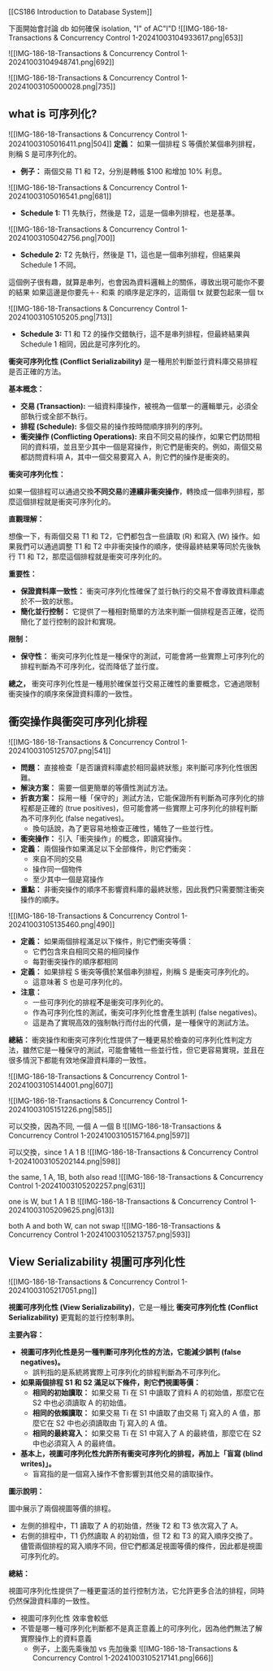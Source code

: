 [[CS186 Introduction to Database System]]



下面開始會討論 db 如何確保 isolation, "I" of AC"I"D
![[IMG-186-18-Transactions & Concurrency Control 1-20241003104933617.png|653]]


![[IMG-186-18-Transactions & Concurrency Control 1-20241003104948741.png|692]]


![[IMG-186-18-Transactions & Concurrency Control 1-20241003105000028.png|735]]

## what is 可序列化?
![[IMG-186-18-Transactions & Concurrency Control 1-20241003105016411.png|504]]
**定義：** 如果一個排程 S 等價於某個串列排程，則稱 S 是可序列化的。



- **例子：** 兩個交易 T1 和 T2，分別是轉帳 $100 和增加 10% 利息。



![[IMG-186-18-Transactions & Concurrency Control 1-20241003105016541.png|681]]
- **Schedule 1:** T1 先執行，然後是 T2，這是一個串列排程，也是基準。


![[IMG-186-18-Transactions & Concurrency Control 1-20241003105042756.png|700]]
- **Schedule 2:** T2 先執行，然後是 T1，這也是一個串列排程，但結果與 Schedule 1 不同。

這個例子很有趣，就算是串列，也會因為資料邏輯上的關係，導致出現可能你不要的結果
如果這邊是你要先＋-  和乘 的順序是定序的，這兩個 tx 就要包起來一個 tx



![[IMG-186-18-Transactions & Concurrency Control 1-20241003105105205.png|713]]
- **Schedule 3:** T1 和 T2 的操作交錯執行，這不是串列排程，但最終結果與 Schedule 1 相同，因此是可序列化的。




**衝突可序列化性 (Conflict Serializability)** 是一種用於判斷並行資料庫交易排程是否正確的方法。

**基本概念：**

* **交易 (Transaction):** 一組資料庫操作，被視為一個單一的邏輯單元，必須全部執行或全部不執行。
* **排程 (Schedule):** 多個交易的操作按時間順序排列的序列。
* **衝突操作 (Conflicting Operations):** 來自不同交易的操作，如果它們訪問相同的資料項，並且至少其中一個是寫操作，則它們是衝突的。例如，兩個交易都訪問資料項 A，其中一個交易要寫入 A，則它們的操作是衝突的。

**衝突可序列化性：**

如果一個排程可以通過交換**不同交易**的**連續非衝突操作**，轉換成一個串列排程，那麼這個排程就是衝突可序列化的。

**直觀理解：**

想像一下，有兩個交易 T1 和 T2，它們都包含一些讀取 (R) 和寫入 (W) 操作。如果我們可以通過調整 T1 和 T2 中非衝突操作的順序，使得最終結果等同於先後執行 T1 和 T2，那麼這個排程就是衝突可序列化的。

**重要性：**

* **保證資料庫一致性：** 衝突可序列化性確保了並行執行的交易不會導致資料庫處於不一致的狀態。
* **簡化並行控制：**  它提供了一種相對簡單的方法來判斷一個排程是否正確，從而簡化了並行控制的設計和實現。

**限制：**

* **保守性：** 衝突可序列化性是一種保守的測試，可能會將一些實際上可序列化的排程判斷為不可序列化，從而降低了並行度。

**總之，** 衝突可序列化性是一種用於確保並行交易正確性的重要概念，它通過限制衝突操作的順序來保證資料庫的一致性。 




## 衝突操作與衝突可序列化排程

![[IMG-186-18-Transactions & Concurrency Control 1-20241003105125707.png|541]]
* **問題：** 直接檢查「是否讓資料庫處於相同最終狀態」來判斷可序列化性很困難。
* **解決方案：** 需要一個更簡單的等價性測試方法。
* **折衷方案：** 採用一種「保守的」測試方法，它能保證所有判斷為可序列化的排程都是正確的 (true positives)，但可能會將一些實際上可序列化的排程判斷為不可序列化 (false negatives)。
    * 換句話說，為了更容易地檢查正確性，犧牲了一些並行性。
* **衝突操作：** 引入「衝突操作」的概念，即讀寫操作。
* **定義：** 兩個操作如果滿足以下全部條件，則它們衝突：
    * 來自不同的交易
    * 操作同一個物件
    * 至少其中一個是寫操作
* **重點：** 非衝突操作的順序不影響資料庫的最終狀態，因此我們只需要關注衝突操作的順序。



![[IMG-186-18-Transactions & Concurrency Control 1-20241003105135460.png|490]]
* **定義：** 如果兩個排程滿足以下條件，則它們衝突等價：
    * 它們包含來自相同交易的相同操作
    * 每對衝突操作的順序都相同
* **定義：** 如果排程 S 衝突等價於某個串列排程，則稱 S 是衝突可序列化的。
    * 這意味著 S 也是可序列化的。
* **注意：**
    * 一些可序列化的排程**不**是衝突可序列化的。
    * 作為可序列化性的測試，衝突可序列化性會產生誤判 (false negatives)。
    * 這是為了實現高效的強制執行而付出的代價，是一種保守的測試方法。

**總結：**
衝突操作和衝突可序列化性提供了一種更易於檢查的可序列化性判定方法，雖然它是一種保守的測試，可能會犧牲一些並行性，但它更容易實現，並且在很多情況下都能有效地保證資料庫的一致性。




![[IMG-186-18-Transactions & Concurrency Control 1-20241003105144001.png|607]]


![[IMG-186-18-Transactions & Concurrency Control 1-20241003105151226.png|585]]

可以交換，因為不同, 一個 A 一個 B 
![[IMG-186-18-Transactions & Concurrency Control 1-20241003105157164.png|597]]


可以交換，since 1 A 1 B
![[IMG-186-18-Transactions & Concurrency Control 1-20241003105202144.png|598]]


the same, 1 A, 1B, both also read
![[IMG-186-18-Transactions & Concurrency Control 1-20241003105202257.png|631]]


one is W, but 1 A 1 B
![[IMG-186-18-Transactions & Concurrency Control 1-20241003105209625.png|613]]


both A and both W, can not swap
![[IMG-186-18-Transactions & Concurrency Control 1-20241003105213757.png|593]]
## View Serializability 視圖可序列化性
![[IMG-186-18-Transactions & Concurrency Control 1-20241003105217051.png]]

**視圖可序列化性 (View Serializability)**，它是一種比 **衝突可序列化性 (Conflict Serializability)** 更寬鬆的並行控制準則。

**主要內容：**

* **視圖可序列化性是另一種判斷可序列化性的方法，它能減少誤判 (false negatives)。** 
    * 誤判指的是系統將實際上可序列化的排程判斷為不可序列化。
* **如果兩個排程 S1 和 S2 滿足以下條件，則它們視圖等價：**
    * **相同的初始讀取：** 如果交易 Ti 在 S1 中讀取了資料 A 的初始值，那麼它在 S2 中也必須讀取 A 的初始值。
    * **相同的依賴讀取：** 如果交易 Ti 在 S1 中讀取了由交易 Tj 寫入的 A 值，那麼它在 S2 中也必須讀取由 Tj 寫入的 A 值。
    * **相同的最終寫入：** 如果交易 Ti 在 S1 中寫入了 A 的最終值，那麼它在 S2 中也必須寫入 A 的最終值。
* **基本上，視圖可序列化性允許所有衝突可序列化的排程，再加上「盲寫 (blind writes)」。**
    * 盲寫指的是一個寫入操作不會影響到其他交易的讀取操作。

**圖示說明：**

圖中展示了兩個視圖等價的排程。

* 左側的排程中，T1 讀取了 A 的初始值，然後 T2 和 T3 依次寫入了 A。
* 右側的排程中，T1 仍然讀取 A 的初始值，但 T2 和 T3 的寫入順序交換了。
儘管兩個排程的寫入順序不同，但它們都滿足視圖等價的條件，因此都是視圖可序列化的。

**總結：**

視圖可序列化性提供了一種更靈活的並行控制方法，它允許更多合法的排程，同時仍然保證資料庫的一致性。 




- 視圖可序列化性 效率會較低
- 不管是哪一種可序列化判斷都不是真正意義上的可序列化，因為他們無法了解實際操作上的資料意義
	- 例子，上面先乘後加 vs 先加後乘
![[IMG-186-18-Transactions & Concurrency Control 1-20241003105217141.png|666]]